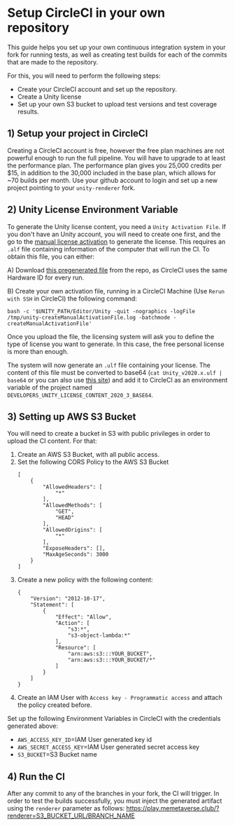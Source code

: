
# Setup CircleCI in your own repository

This guide helps you set up your own continuous integration system in your fork for running tests, as well as creating test builds for each of the commits that are made to the repository. 

For this, you will need to perform the following steps:
- Create your CircleCI account and set up the repository.
- Create a Unity license
- Set up your own S3 bucket to upload test versions and test coverage results. 


## 1) Setup your project in CircleCI

Creating a CircleCI account is free, however the free plan machines are not powerful enough to run the full pipeline. 
You will have to upgrade to at least the performance plan. The performance plan gives you 25,000 credits per $15, in addition to the 30,000 included in the base plan, which allows for ~70 builds per month. 
Use your github account to login and set up a new project pointing to your `unity-renderer` fork.

## 2) Unity License Environment Variable

To generate the Unity license content, you need a `Unity Activation File`. If you don't have an Unity account, you will need to create one first, and the go to the [manual license activation](https://license.unity3d.com/manual) to generate the license. 
This requires an `.alf` file containing information of the computer that will run the CI. To obtain this file, you can either:

A) Download [this pregenerated file](resources/circleci-unity-activation-file-v2020.3.0f1.alf) from the repo, as CircleCI uses the same Hardware ID for every run. 

B) Create your own activation file, running in a CircleCI Machine (Use `Rerun with SSH` in CircleCI) the following command:
```
bash -c '$UNITY_PATH/Editor/Unity -quit -nographics -logFile /tmp/unity-createManualActivationFile.log -batchmode -createManualActivationFile'
```
Once you upload the file, the licensing system will ask you to define the type of license you want to generate. In this case, the free personal license is more than enough.

The system will now generate an `.ulf` file containing your license. The content of this file must be converted to base64 (`cat Unity_v2020.x.ulf | base64` or you can also use [this site](https://www.base64encode.org/)) and add it to CircleCI as an environment variable of the project named `DEVELOPERS_UNITY_LICENSE_CONTENT_2020_3_BASE64`.

## 3) Setting up AWS S3 Bucket
You will need to create a bucket in S3 with public privileges in order to upload the CI content. For that:
1) Create an AWS S3 Bucket, with all public access.
2) Set the following CORS Policy to the AWS S3 Bucket
	```
	[
		{
			"AllowedHeaders": [
				"*"
			],
			"AllowedMethods": [
				"GET",
				"HEAD"
			],
			"AllowedOrigins": [
				"*"
			],
			"ExposeHeaders": [],
			"MaxAgeSeconds": 3000
		}
	]
	```
3) Create a new policy with the following content:
	```
	{
	    "Version": "2012-10-17",
	    "Statement": [
	        {
	            "Effect": "Allow",
	            "Action": [
	                "s3:*",
	                "s3-object-lambda:*"
	            ],
	            "Resource": [
	                "arn:aws:s3:::YOUR_BUCKET",
	                "arn:aws:s3:::YOUR_BUCKET/*"
	            ]
	        }
	    ]
	}
	```
4) Create an IAM User with `Access key - Programmatic access` and attach the policy created before.

Set up the following Environment Variables in CircleCI with the credentials generated above:

- `AWS_ACCESS_KEY_ID`=IAM User generated key id
- `AWS_SECRET_ACCESS_KEY`=IAM User generated secret access key
- `S3_BUCKET`=S3 Bucket name

## 4) Run the CI 
After any commit to any of the branches in your fork, the CI will trigger. In order to test the builds successfully, you must inject the generated artifact using the `renderer` parameter as follows:
https://play.memetaverse.club/?renderer=S3_BUCKET_URL/BRANCH_NAME
